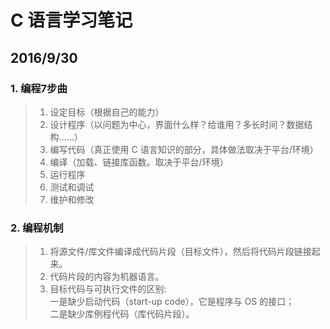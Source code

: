 # C 语言学习笔记
## 2016/9/30
### 1. 编程7步曲
>1. 设定目标（根据自己的能力）
>2. 设计程序（以问题为中心，界面什么样？给谁用？多长时间？数据结构……）
>3. 编写代码（真正使用 C 语言知识的部分，具体做法取决于平台/环境）
>4. 编译（加载、链接库函数。取决于平台/环境）
>5. 运行程序
>6. 测试和调试
>7. 维护和修改
### 2. 编程机制
>1. 将源文件/库文件编译成代码片段（目标文件），然后将代码片段链接起来。
>2. 代码片段的内容为机器语言。
>3. 目标代码与可执行文件的区别:  
    一是缺少启动代码（start-up code），它是程序与 OS 的接口；  
    二是缺少库例程代码（库代码片段）。  